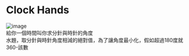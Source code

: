 # Clock Hands  
![image](https://github.com/10360555iamnn/UVAdataset/assets/95529963/b0ccdf06-ceb7-4ea3-925f-c38ffb649321)  
給你一個時間叫你求分針與時針的角度  
水題，取分針與時針角度相減的絕對值，為了讓角度最小化，假如超過180度就360-該數  
